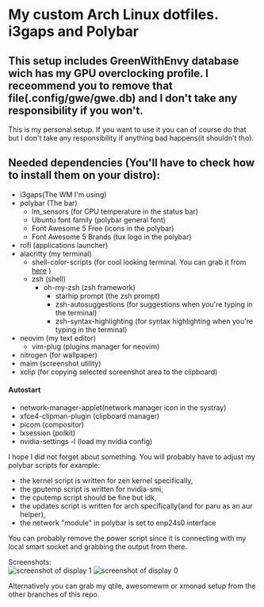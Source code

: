 # My custom Arch Linux dotfiles. i3gaps and Polybar

## This setup includes GreenWithEnvy database wich has my GPU overclocking profile. I receommend you to remove that file(.config/gwe/gwe.db) and I don't take any responsibility if you won't.

This is my personal setup. If you want to use it you can of course do that but I don't take any responsibility if anything bad happens(it shouldn't tho).

## Needed dependencies (You'll have to check how to install them on your distro):  
- i3gaps(The WM I'm using)  
- polybar (The bar)  
    - lm_sensors (for CPU temperature in the status bar)
    - Ubuntu font family (polybar general font)
    - Font Awesome 5 Free (icons in the polybar)
    - Font Awesome 5 Brands (tux logo in the polybar)
- rofi (applications launcher)  
- alacritty (my terminal)
    - shell-color-scripts (for cool looking terminal. You can grab it from [here](https://gitlab.com/dwt1/shell-color-scripts) )  
    - zsh (shell)      
        - oh-my-zsh (zsh framework)
            - starhip prompt (the zsh prompt)
            - zsh-autosuggestions (for suggestions when you're typing in the terminal)
            - zsh-syntax-highlighting (for syntax highlighting when you're typing in the terminal)
- neovim (my text editor)
    - vim-plug (plugins manager for neovim)
- nitrogen (for wallpaper)
- maim (screenshot utility)
- xclip (for copying selected screenshot area to the clipboard)

#### Autostart
- network-manager-applet(network manager icon in the systray)
- xfce4-clipman-plugin (clipboard manager)
- picom (compositor)
- lxsession (polkit)
- nvidia-settings -l (load my nvidia config)

I hope I did not forget about something. You will probably have to adjust my polybar scripts for example:  
- the kernel script is written for zen kernel specifically,  
- the gputemp script is written for nvidia-smi,  
- the cputemp script should be fine but idk,  
- the updates script is written for arch specifically(and for paru as an aur helper),  
- the network "module" in polybar is set to enp24s0 interface  

You can probably remove the power script since it is connecting with my local smart socket and grabbing the output from there.

Screenshots:  
![screenshot of display 1](https://i.imgur.com/bxSD3CS.png)
![screenshot of display 0](https://i.imgur.com/UMXNepG.png)

Alternatively you can grab my qtile, awesomewm or xmonad setup from the other branches of this repo.
